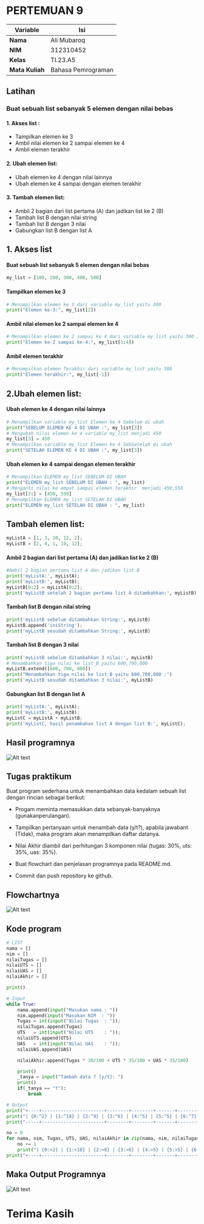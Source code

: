 #  PERTEMUAN 9

| Variable | Isi |
| -------- | --- |
| **Nama** | Ali Mubaroq  |
| **NIM** | 312310452 |
| **Kelas** | TI.23.A5 |
| **Mata Kuliah** | Bahasa Pemrograman |


## Latihan 
### Buat sebuah list sebanyak 5 elemen dengan nilai bebas 
#### 1. Akses list : 
- Tampilkan elemen ke 3
- Ambil nilai elemen ke 2 sampai elemen ke 4
- Ambil elemen terakhir
#### 2. Ubah elemen list:
- Ubah elemen ke 4 dengan nilai lainnya
- Ubah elemen ke 4 sampai dengan elemen terakhir
#### 3. Tambah elemen list:
- Ambil 2 bagian dari list pertama (A) dan jadikan list ke 2 (B)
- Tambah list B dengan nilai string
- Tambah list B dengan 3 nilai
- Gabungkan list B dengan list A

## 1. Akses list
#### Buat sebuah list sebanyak 5 elemen dengan nilai bebas

```python
my_list = [100, 200, 300, 400, 500]
```
#### Tampilkan elemen ke 3
```python
# Menampilkan elemen ke 3 dari variable my_list yaitu 300
print("Elemen ke-3:", my_list[2]) 
```
#### Ambil nilai elemen ke 2 sampai elemen ke 4
```python
# Menampilkan elemen ke 2 sampai ke 4 dari variable my_list yaitu 300 , 400
print("Elemen ke-2 sampai ke-4:", my_list[1:4])
```
#### Ambil elemen terakhir
```python
# Menampilkan elemen Terakhir dari variable my_list yaitu 500
print("Elemen terakhir:", my_list[-1])
```

## 2.Ubah elemen list:

#### Ubah elemen ke 4 dengan nilai lainnya



```python
# Menampilkan variable my_list Elemen ke 4 Sebelum di ubah
print("SEBELUM ELEMEN KE 4 DI UBAH :", my_list[3])
# Mengubah nilai elemen ke 4 variable my_list menjadi 450
my_list[3] = 450
# Menampilkan variable my_list Elemen ke 4 SebSetelah di ubah
print("SETELAH ELEMEN KE 4 DI UBAH :", my_list[3])

```

#### Ubah elemen ke 4 sampai dengan elemen terakhir
```python
# Menampilkan ELEMEN my_list SEBELUM DI UBAH
print("ELEMEN my_list SEBELUM DI UBAH : ", my_list)
# Menganti nilai ke empat sampai elemen terakhir  menjadi 450,550
my_list[3:] = [450, 550]
# Menampilkan ELEMEN my_list SETELAH DI UBAH
print("ELEMEN my_list SETELAH DI UBAH : ", my_list)

```
## Tambah elemen list:
```python
myListA = [1, 3, 10, 12, 2];
myListB = [2, 4, 1, 10, 12];
```
#### Ambil 2 bagian dari list pertama (A) dan jadikan list ke 2 (B)
```python
#Ambil 2 bagian pertama list A dan jadikan list B
print('myListA:', myListA);
print('myListB:', myListB);
myListB[0:2] = myListA[0:2];
print('myListB setelah 2 bagian pertama list A ditambahkan:', myListB);
```
#### Tambah list B dengan nilai string
```python
print('myListB sebelum ditambahkan String:', myListB)
myListB.append('iniString');
print('myListB sesudah ditambahkan String:', myListB)
```
#### Tambah list B dengan 3 nilai
```python
print('myListB sebelum ditambahkan 3 nilai:', myListB)
# Menambahkan tiga nilai ke list_B yaitu 600,700,800
myListB.extend([600, 700, 800])
print("Menambahkan tiga nilai ke list_B yaitu 600,700,800 :")
print('myListB sesudah ditambahkan 3 nilai:', myListB)
```

#### Gabungkan list B dengan list A
```python
print('myListA:', myListA);
print('myListB:', myListB);
myListC = myListA + myListB;
print('myListC, hasil penambahan list A dengan list B:', myListC);
```

## Hasil programnya
![Alt text](Gambar/image.png)

## Tugas praktikum
Buat program sederhana untuk menambahkan data kedalam sebuah
list dengan rincian sebagai berikut:

- Progam meminta memasukkan data sebanyak-banyaknya (gunakanperulangan).

- Tampilkan pertanyaan untuk menambah data (y/t?), apabila jawabant (Tidak), maka program akan menampilkan daftar datanya.

- Nilai Akhir diambil dari perhitungan 3 komponen nilai (tugas: 30%, uts: 35%, uas: 35%).

- Buat flowchart dan penjelasan programnya pada README.md.

- Commit dan push repository ke github.

## Flowchartnya
![Alt text](Gambar/image-1.png)


## Kode program

```Python
# LIST
nama = []
nim = []
nilaiTugas = []
nilaiUTS = []
nilaiUAS = []
nilaiAkhir = []

print()

# Input
while True:
    nama.append(input("Masukan nama : "))
    nim.append(input("Masukan NIM  : "))
    Tugas = int(input("Nilai Tugas  : ")); 
    nilaiTugas.append(Tugas)
    UTS   = int(input("Nilai UTS    : ")); 
    nilaiUTS.append(UTS)
    UAS   = int(input("Nilai UAS    : ")); 
    nilaiUAS.append(UAS)

    nilaiAkhir.append(Tugas * 30/100 + UTS * 35/100 + UAS * 35/100)

    print()
    _tanya = input("Tambah data ? [y/t]: ")
    print()
    if(_tanya == "t"):
        break

# Output
print("+----+-----------------------+--------+--------+-------+-------+---------+")
print("| {0:^2} | {1:^18} | {2:^9} | {3:^6} | {4:^5} | {5:^5} | {6:^7} |".format("No", "Nama", "NIM" v, "Tugas", "UTS", "UAS", "Akhir"))
print("-----+-----------------------+--------+--------+-------+-------+---------+")

no = 0
for nama, nim, Tugas, UTS, UAS, nilaiAkhir in zip(nama, nim, nilaiTugas, nilaiUTS, nilaiUAS, nilaiAkhir):
    no += 1    
    print("| {0:>2} | {1:<18} | {2:>8} | {3:>6} | {4:>5} | {5:>5} | {6:>7} |".format(no, nama, nim, Tugas, UTS, UAS, nilaiAkhir))
print("+----+-----------------------+--------+--------+-------+-------+---------+")
```
## Maka Output Programnya
![Alt text](Gambar/image-2.png)

# Terima Kasih
